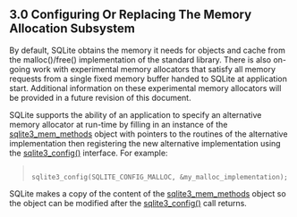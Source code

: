 ## 3\.0 Configuring Or Replacing The Memory Allocation Subsystem


By default, SQLite obtains the memory it needs for objects and
cache from the malloc()/free() implementation of the standard library.
There is also on\-going work with experimental memory allocators that
satisfy all memory requests from a single fixed memory buffer handed
to SQLite at application start. Additional information on these
experimental memory allocators will be provided in a future revision
of this document.


SQLite supports the ability of an application to specify an alternative
memory allocator at run\-time by filling in an instance of the
[sqlite3\_mem\_methods](c3ref/mem_methods.html) object with pointers to the routines of the
alternative implementation then registering the new alternative
implementation using the [sqlite3\_config()](c3ref/config.html) interface.
For example:



> ```
> 
> sqlite3_config(SQLITE_CONFIG_MALLOC, &my_malloc_implementation);
> 
> ```


SQLite makes a copy of the content of the [sqlite3\_mem\_methods](c3ref/mem_methods.html) object
so the object can be modified after the [sqlite3\_config()](c3ref/config.html) call returns.


